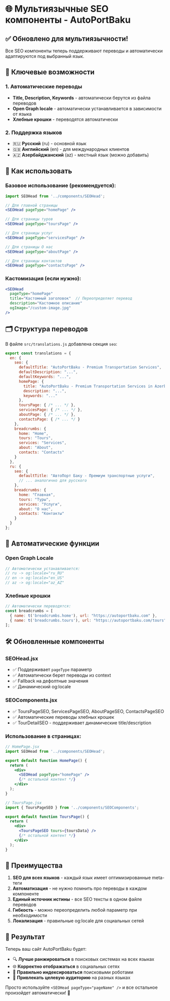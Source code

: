 # 🌐 Мультиязычные SEO компоненты - AutoPortBaku

## ✅ Обновлено для мультиязычности!

Все SEO компоненты теперь поддерживают переводы и автоматически адаптируются под выбранный язык.

## 🚀 Ключевые возможности

### 1. Автоматические переводы
- **Title, Description, Keywords** - автоматически берутся из файла переводов
- **Open Graph locale** - автоматически устанавливается в зависимости от языка
- **Хлебные крошки** - переводятся автоматически

### 2. Поддержка языков
- 🇷🇺 **Русский** (ru) - основной язык 
- 🇬🇧 **Английский** (en) - для международных клиентов
- 🇦🇿 **Азербайджанский** (az) - местный язык (можно добавить)

## 📝 Как использовать

### Базовое использование (рекомендуется):

```jsx
import SEOHead from '../components/SEOHead';

// Для главной страницы
<SEOHead pageType="homePage" />

// Для страницы туров
<SEOHead pageType="toursPage" />

// Для страницы услуг
<SEOHead pageType="servicesPage" />

// Для страницы О нас
<SEOHead pageType="aboutPage" />

// Для страницы контактов
<SEOHead pageType="contactsPage" />
```

### Кастомизация (если нужно):

```jsx
<SEOHead
  pageType="homePage"
  title="Кастомный заголовок"  // Переопределяет перевод
  description="Кастомное описание"
  ogImage="/custom-image.jpg"
/>
```

## 🗂 Структура переводов

В файле `src/translations.js` добавлена секция `seo`:

```javascript
export const translations = {
  en: {
    seo: {
      defaultTitle: "AutoPortBaku - Premium Transportation Services",
      defaultDescription: "...",
      defaultKeywords: "...",
      homePage: {
        title: "AutoPortBaku - Premium Transportation Services in Azerbaijan",
        description: "...",
        keywords: "..."
      },
      toursPage: { /* ... */ },
      servicesPage: { /* ... */ },
      aboutPage: { /* ... */ },
      contactsPage: { /* ... */ }
    },
    breadcrumbs: {
      home: "Home",
      tours: "Tours",
      services: "Services", 
      about: "About",
      contacts: "Contacts"
    }
  },
  ru: {
    seo: {
      defaultTitle: "АвтоПорт Баку - Премиум транспортные услуги",
      // ... аналогично для русского
    },
    breadcrumbs: {
      home: "Главная",
      tours: "Туры",
      services: "Услуги",
      about: "О нас", 
      contacts: "Контакты"
    }
  }
};
```

## 🎯 Автоматические функции

### Open Graph Locale
```jsx
// Автоматически устанавливается:
// ru -> og:locale="ru_RU" 
// en -> og:locale="en_US"
// az -> og:locale="az_AZ"
```

### Хлебные крошки
```jsx
// Автоматически переводятся:
const breadcrumbs = [
  { name: t('breadcrumbs.home'), url: "https://autoportbaku.com" },
  { name: t('breadcrumbs.tours'), url: "https://autoportbaku.com/tours" }
];
```

## 🛠 Обновленные компоненты

### SEOHead.jsx
- ✅ Поддерживает `pageType` параметр
- ✅ Автоматически берет переводы из context
- ✅ Fallback на дефолтные значения
- ✅ Динамический og:locale

### SEOComponents.jsx
- ✅ ToursPageSEO, ServicesPageSEO, AboutPageSEO, ContactsPageSEO
- ✅ Автоматические переводы хлебных крошек
- ✅ TourDetailSEO - поддерживает динамические title/description

### Использование в страницах:

```jsx
// HomePage.jsx
import SEOHead from '../components/SEOHead';

export default function HomePage() {
  return (
    <div>
      <SEOHead pageType="homePage" />
      {/* остальной контент */}
    </div>
  );
}

// ToursPage.jsx  
import { ToursPageSEO } from '../components/SEOComponents';

export default function ToursPage() {
  return (
    <div>
      <ToursPageSEO tours={toursData} />
      {/* остальной контент */}
    </div>
  );
}
```

## 🌟 Преимущества

1. **SEO для всех языков** - каждый язык имеет оптимизированные meta-теги
2. **Автоматизация** - не нужно помнить про переводы в каждом компоненте  
3. **Единый источник истины** - все SEO тексты в одном файле переводов
4. **Гибкость** - можно переопределить любой параметр при необходимости
5. **Локализация** - правильные og:locale для социальных сетей

## 🎉 Результат

Теперь ваш сайт AutoPortBaku будет:
- 🔍 **Лучше ранжироваться** в поисковых системах на всех языках
- 🌐 **Корректно отображаться** в социальных сетях
- 📱 **Правильно индексироваться** поисковыми роботами
- 🎯 **Привлекать целевую аудиторию** на разных языках

Просто используйте `<SEOHead pageType="pageName" />` и все остальное произойдет автоматически! 🚀